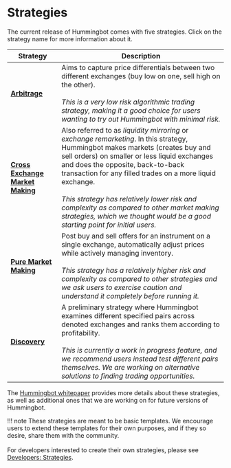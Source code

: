 # Strategies

The current release of Hummingbot comes with five strategies. Click on the strategy name for more information about it.

| Strategy | Description |
|----|----|
| **[Arbitrage](/strategies/arbitrage)** | Aims to capture price differentials between two different exchanges (buy low on one, sell high on the other). <br/><br/>*This is a very low risk algorithmic trading strategy, making it a good choice for users wanting to try out Hummingbot with minimal risk.* |
| **[Cross Exchange Market Making](/strategies/cross-exchange-market-making)** | Also referred to as *liquidity mirroring* or *exchange remarketing*.  In this strategy, Hummingbot makes markets (creates buy and sell orders) on smaller or less liquid exchanges and does the opposite, back-to-back transaction for any filled trades on a more liquid exchange.  <br/><br/>*This strategy has relatively lower risk and complexity as compared to other market making strategies, which we thought would be a good starting point for initial users.* |
| **[Pure Market Making](/strategies/pure-market-making)** | Post buy and sell offers for an instrument on a single exchange, automatically adjust prices while actively managing inventory. <br/><br/>*This strategy has a relatively higher risk and complexity as compared to other strategies and we ask users to exercise caution and understand it completely before running it.* |
| **[Discovery](/strategies/discovery)** | A preliminary strategy where Hummingbot examines different specified pairs across denoted exchanges and ranks them according to profitability. <br/><br/>*This is currently a work in progress feature, and we recommend users instead test different pairs themselves. We are working on alternative solutions to finding trading opportunities.* |

The [Hummingbot whitepaper](https://www.hummingbot.io/whitepaper.pdf) provides more details about these strategies, as well as additional ones that we are working on for future versions of Hummingbot.

!!! note
    These strategies are meant to be basic templates. We encourage users to extend these templates for their own purposes, and if they so desire, share them with the community.<br /><br />For developers interested to create their own strategies, please see [Developers: Strategies](/developers/strategies).

<br />

